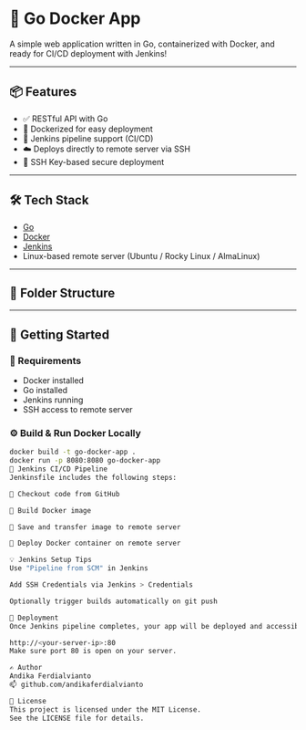 # 🚀 Go Docker App

A simple web application written in Go, containerized with Docker, and ready for CI/CD deployment with Jenkins!

---

## 📦 Features

- ✅ RESTful API with Go
- 🐳 Dockerized for easy deployment
- 🔁 Jenkins pipeline support (CI/CD)
- ☁️ Deploys directly to remote server via SSH
- 🔐 SSH Key-based secure deployment

---

## 🛠️ Tech Stack

- [Go](https://golang.org/)
- [Docker](https://www.docker.com/)
- [Jenkins](https://www.jenkins.io/)
- Linux-based remote server (Ubuntu / Rocky Linux / AlmaLinux)

---

## 🚧 Folder Structure
---

## 🚀 Getting Started

### 🔧 Requirements

- Docker installed
- Go installed
- Jenkins running
- SSH access to remote server

### ⚙️ Build & Run Docker Locally

```bash
docker build -t go-docker-app .
docker run -p 8080:8080 go-docker-app
🤖 Jenkins CI/CD Pipeline
Jenkinsfile includes the following steps:

🧾 Checkout code from GitHub

🐳 Build Docker image

💾 Save and transfer image to remote server

🚀 Deploy Docker container on remote server

💡 Jenkins Setup Tips
Use "Pipeline from SCM" in Jenkins

Add SSH Credentials via Jenkins > Credentials

Optionally trigger builds automatically on git push

📡 Deployment
Once Jenkins pipeline completes, your app will be deployed and accessible at:

http://<your-server-ip>:80
Make sure port 80 is open on your server.

✍️ Author
Andika Ferdialvianto
📫 github.com/andikaferdialvianto

📃 License
This project is licensed under the MIT License.
See the LICENSE file for details.
